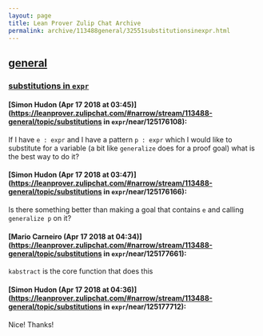 ```yaml
---
layout: page
title: Lean Prover Zulip Chat Archive 
permalink: archive/113488general/32551substitutionsinexpr.html
---
```


## [general](index.html)
### [substitutions in `expr`](32551substitutionsinexpr.html)

#### [Simon Hudon (Apr 17 2018 at 03:45)](https://leanprover.zulipchat.com/#narrow/stream/113488-general/topic/substitutions in `expr`/near/125176108):
If I have `e : expr` and I have a pattern `p : expr` which I would like to substitute for a variable (a bit like `generalize` does for a proof goal) what is the best way to do it?

#### [Simon Hudon (Apr 17 2018 at 03:47)](https://leanprover.zulipchat.com/#narrow/stream/113488-general/topic/substitutions in `expr`/near/125176166):
Is there something better than making a goal that contains `e` and calling `generalize p` on it?

#### [Mario Carneiro (Apr 17 2018 at 04:34)](https://leanprover.zulipchat.com/#narrow/stream/113488-general/topic/substitutions in `expr`/near/125177661):
`kabstract` is the core function that does this

#### [Simon Hudon (Apr 17 2018 at 04:36)](https://leanprover.zulipchat.com/#narrow/stream/113488-general/topic/substitutions in `expr`/near/125177712):
Nice! Thanks!


